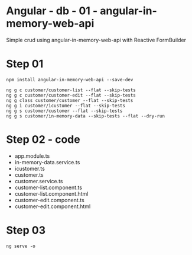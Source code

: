 # Angular - db - 01 - angular-in-memory-web-api
Simple crud using angular-in-memory-web-api with Reactive FormBuilder

# Step 01
```
npm install angular-in-memory-web-api --save-dev

ng g c customer/customer-list --flat --skip-tests 
ng g c customer/customer-edit --flat --skip-tests 
ng g class customer/customer --flat --skip-tests
ng g i customer/icustomer --flat --skip-tests
ng g s customer/customer --flat --skip-tests
ng g s customer/in-memory-data --skip-tests --flat --dry-run
```

# Step 02 - code
- app.module.ts
- in-memory-data.service.ts
- icustomer.ts
- customer.ts
- customer.service.ts
- customer-list.component.ts
- customer-list.component.html
- customer-edit.component.ts
- customer-edit.component.html

# Step 03
```
ng serve -o
```